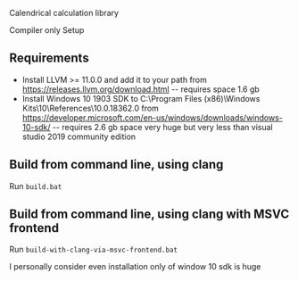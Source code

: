Calendrical calculation library

Compiler only Setup

## Requirements
- Install LLVM >= 11.0.0 and add it to your path from https://releases.llvm.org/download.html -- requires space 1.6 gb
- Install Windows 10 1903 SDK to  C:\Program Files (x86)\Windows Kits\10\References\10.0.18362.0 from https://developer.microsoft.com/en-us/windows/downloads/windows-10-sdk/  -- requires 2.6 gb space very huge but very less than visual studio 2019 community edition

## Build from command line, using clang
Run ```build.bat```

## Build from command line, using clang with MSVC frontend
Run ```build-with-clang-via-msvc-frontend.bat```

I personally consider even installation only of window 10 sdk is huge
